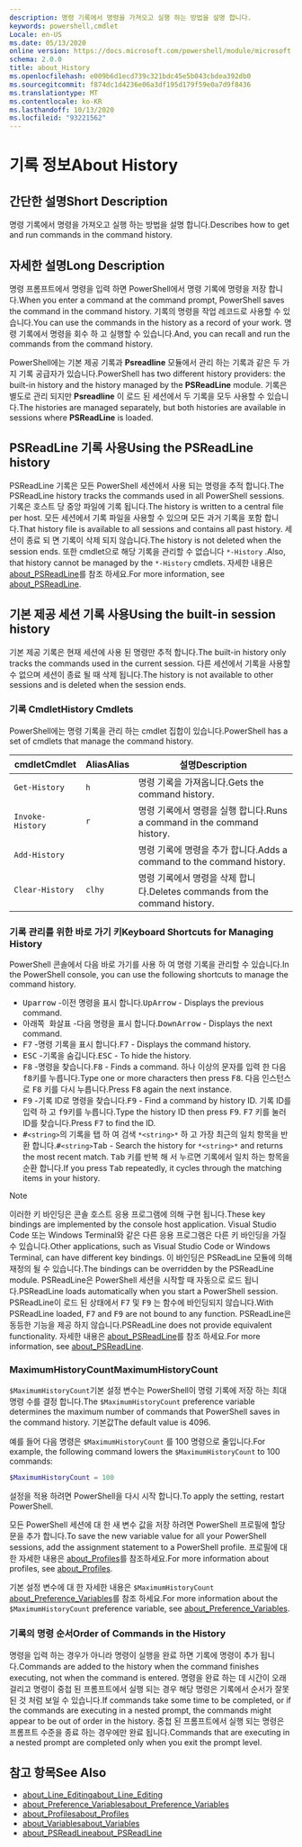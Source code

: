 ```yaml
---
description: 명령 기록에서 명령을 가져오고 실행 하는 방법을 설명 합니다.
keywords: powershell,cmdlet
Locale: en-US
ms.date: 05/13/2020
online version: https://docs.microsoft.com/powershell/module/microsoft.powershell.core/about/about_history?view=powershell-6&WT.mc_id=ps-gethelp
schema: 2.0.0
title: about_History
ms.openlocfilehash: e009b6d1ecd739c321bdc45e5b043cbdea392db0
ms.sourcegitcommit: f874dc1d4236e06a3df195d179f59e0a7d9f8436
ms.translationtype: MT
ms.contentlocale: ko-KR
ms.lasthandoff: 10/13/2020
ms.locfileid: "93221562"
---
```

# <a name="about-history"></a><span data-ttu-id="69b29-104">기록 정보</span><span class="sxs-lookup"><span data-stu-id="69b29-104">About History</span></span>

## <a name="short-description"></a><span data-ttu-id="69b29-105">간단한 설명</span><span class="sxs-lookup"><span data-stu-id="69b29-105">Short Description</span></span>
<span data-ttu-id="69b29-106">명령 기록에서 명령을 가져오고 실행 하는 방법을 설명 합니다.</span><span class="sxs-lookup"><span data-stu-id="69b29-106">Describes how to get and run commands in the command history.</span></span>

## <a name="long-description"></a><span data-ttu-id="69b29-107">자세한 설명</span><span class="sxs-lookup"><span data-stu-id="69b29-107">Long Description</span></span>

<span data-ttu-id="69b29-108">명령 프롬프트에서 명령을 입력 하면 PowerShell에서 명령 기록에 명령을 저장 합니다.</span><span class="sxs-lookup"><span data-stu-id="69b29-108">When you enter a command at the command prompt, PowerShell saves the command in the command history.</span></span> <span data-ttu-id="69b29-109">기록의 명령을 작업 레코드로 사용할 수 있습니다.</span><span class="sxs-lookup"><span data-stu-id="69b29-109">You can use the commands in the history as a record of your work.</span></span> <span data-ttu-id="69b29-110">명령 기록에서 명령을 회수 하 고 실행할 수 있습니다.</span><span class="sxs-lookup"><span data-stu-id="69b29-110">And, you can recall and run the commands from the command history.</span></span>

<span data-ttu-id="69b29-111">PowerShell에는 기본 제공 기록과 **Psreadline** 모듈에서 관리 하는 기록과 같은 두 가지 기록 공급자가 있습니다.</span><span class="sxs-lookup"><span data-stu-id="69b29-111">PowerShell has two different history providers: the built-in history and the history managed by the **PSReadLine** module.</span></span> <span data-ttu-id="69b29-112">기록은 별도로 관리 되지만 **Psreadline** 이 로드 된 세션에서 두 기록을 모두 사용할 수 있습니다.</span><span class="sxs-lookup"><span data-stu-id="69b29-112">The histories are managed separately, but both histories are available in sessions where **PSReadLine** is loaded.</span></span>

## <a name="using-the-psreadline-history"></a><span data-ttu-id="69b29-113">PSReadLine 기록 사용</span><span class="sxs-lookup"><span data-stu-id="69b29-113">Using the PSReadLine history</span></span>

<span data-ttu-id="69b29-114">PSReadLine 기록은 모든 PowerShell 세션에서 사용 되는 명령을 추적 합니다.</span><span class="sxs-lookup"><span data-stu-id="69b29-114">The PSReadLine history tracks the commands used in all PowerShell sessions.</span></span>
<span data-ttu-id="69b29-115">기록은 호스트 당 중앙 파일에 기록 됩니다.</span><span class="sxs-lookup"><span data-stu-id="69b29-115">The history is written to a central file per host.</span></span> <span data-ttu-id="69b29-116">모든 세션에서 기록 파일을 사용할 수 있으며 모든 과거 기록을 포함 합니다.</span><span class="sxs-lookup"><span data-stu-id="69b29-116">That history file is available to all sessions and contains all past history.</span></span> <span data-ttu-id="69b29-117">세션이 종료 되 면 기록이 삭제 되지 않습니다.</span><span class="sxs-lookup"><span data-stu-id="69b29-117">The history is not deleted when the session ends.</span></span> <span data-ttu-id="69b29-118">또한 cmdlet으로 해당 기록을 관리할 수 없습니다 `*-History` .</span><span class="sxs-lookup"><span data-stu-id="69b29-118">Also, that history cannot be managed by the `*-History` cmdlets.</span></span> <span data-ttu-id="69b29-119">자세한 내용은 [about_PSReadLine](../../PSReadLine/About/about_PSReadLine.md)를 참조 하세요.</span><span class="sxs-lookup"><span data-stu-id="69b29-119">For more information, see [about_PSReadLine](../../PSReadLine/About/about_PSReadLine.md).</span></span>

## <a name="using-the-built-in-session-history"></a><span data-ttu-id="69b29-120">기본 제공 세션 기록 사용</span><span class="sxs-lookup"><span data-stu-id="69b29-120">Using the built-in session history</span></span>

<span data-ttu-id="69b29-121">기본 제공 기록은 현재 세션에 사용 된 명령만 추적 합니다.</span><span class="sxs-lookup"><span data-stu-id="69b29-121">The built-in history only tracks the commands used in the current session.</span></span> <span data-ttu-id="69b29-122">다른 세션에서 기록을 사용할 수 없으며 세션이 종료 될 때 삭제 됩니다.</span><span class="sxs-lookup"><span data-stu-id="69b29-122">The history is not available to other sessions and is deleted when the session ends.</span></span>

### <a name="history-cmdlets"></a><span data-ttu-id="69b29-123">기록 Cmdlet</span><span class="sxs-lookup"><span data-stu-id="69b29-123">History Cmdlets</span></span>

<span data-ttu-id="69b29-124">PowerShell에는 명령 기록을 관리 하는 cmdlet 집합이 있습니다.</span><span class="sxs-lookup"><span data-stu-id="69b29-124">PowerShell has a set of cmdlets that manage the command history.</span></span>

| <span data-ttu-id="69b29-125">cmdlet</span><span class="sxs-lookup"><span data-stu-id="69b29-125">Cmdlet</span></span>           | <span data-ttu-id="69b29-126">Alias</span><span class="sxs-lookup"><span data-stu-id="69b29-126">Alias</span></span>  | <span data-ttu-id="69b29-127">설명</span><span class="sxs-lookup"><span data-stu-id="69b29-127">Description</span></span>                                |
| ---------------- | ------ | ------------------------------------------ |
| `Get-History`    | `h`    | <span data-ttu-id="69b29-128">명령 기록을 가져옵니다.</span><span class="sxs-lookup"><span data-stu-id="69b29-128">Gets the command history.</span></span>                  |
| `Invoke-History` | `r`    | <span data-ttu-id="69b29-129">명령 기록에서 명령을 실행 합니다.</span><span class="sxs-lookup"><span data-stu-id="69b29-129">Runs a command in the command history.</span></span>     |
| `Add-History`    |        | <span data-ttu-id="69b29-130">명령 기록에 명령을 추가 합니다.</span><span class="sxs-lookup"><span data-stu-id="69b29-130">Adds a command to the command history.</span></span>     |
| `Clear-History`  | `clhy` | <span data-ttu-id="69b29-131">명령 기록에서 명령을 삭제 합니다.</span><span class="sxs-lookup"><span data-stu-id="69b29-131">Deletes commands from the command history.</span></span> |

### <a name="keyboard-shortcuts-for-managing-history"></a><span data-ttu-id="69b29-132">기록 관리를 위한 바로 가기 키</span><span class="sxs-lookup"><span data-stu-id="69b29-132">Keyboard Shortcuts for Managing History</span></span>

<span data-ttu-id="69b29-133">PowerShell 콘솔에서 다음 바로 가기를 사용 하 여 명령 기록을 관리할 수 있습니다.</span><span class="sxs-lookup"><span data-stu-id="69b29-133">In the PowerShell console, you can use the following shortcuts to manage the command history.</span></span>

- <span data-ttu-id="69b29-134"><kbd>Uparrow</kbd> -이전 명령을 표시 합니다.</span><span class="sxs-lookup"><span data-stu-id="69b29-134"><kbd>UpArrow</kbd> - Displays the previous command.</span></span>
- <span data-ttu-id="69b29-135"><kbd>아래쪽 화살표</kbd> -다음 명령을 표시 합니다.</span><span class="sxs-lookup"><span data-stu-id="69b29-135"><kbd>DownArrow</kbd> - Displays the next command.</span></span>
- <span data-ttu-id="69b29-136"><kbd>F7</kbd> -명령 기록을 표시 합니다.</span><span class="sxs-lookup"><span data-stu-id="69b29-136"><kbd>F7</kbd> - Displays the command history.</span></span>
- <span data-ttu-id="69b29-137"><kbd>ESC</kbd> -기록을 숨깁니다.</span><span class="sxs-lookup"><span data-stu-id="69b29-137"><kbd>ESC</kbd> - To hide the history.</span></span>
- <span data-ttu-id="69b29-138"><kbd>F8</kbd> -명령을 찾습니다.</span><span class="sxs-lookup"><span data-stu-id="69b29-138"><kbd>F8</kbd> - Finds a command.</span></span> <span data-ttu-id="69b29-139">하나 이상의 문자를 입력 한 다음 <kbd>f8</kbd>키를 누릅니다.</span><span class="sxs-lookup"><span data-stu-id="69b29-139">Type one or more characters then press <kbd>F8</kbd>.</span></span> <span data-ttu-id="69b29-140">다음 인스턴스로 <kbd>F8</kbd> 키를 다시 누릅니다.</span><span class="sxs-lookup"><span data-stu-id="69b29-140">Press <kbd>F8</kbd> again the next instance.</span></span>
- <span data-ttu-id="69b29-141"><kbd>F9</kbd> -기록 ID로 명령을 찾습니다.</span><span class="sxs-lookup"><span data-stu-id="69b29-141"><kbd>F9</kbd> - Find a command by history ID.</span></span> <span data-ttu-id="69b29-142">기록 ID를 입력 하 고 <kbd>f9</kbd>키를 누릅니다.</span><span class="sxs-lookup"><span data-stu-id="69b29-142">Type the history ID then press <kbd>F9</kbd>.</span></span> <span data-ttu-id="69b29-143"><kbd>F7</kbd> 키를 눌러 ID를 찾습니다.</span><span class="sxs-lookup"><span data-stu-id="69b29-143">Press <kbd>F7</kbd> to find the ID.</span></span>
- <span data-ttu-id="69b29-144"><kbd>#</kbd>`<string>`</kbd>의 기록을 <kbd>탭</kbd> 하 여 검색 `*<string>*` 하 고 가장 최근의 일치 항목을 반환 합니다.</span><span class="sxs-lookup"><span data-stu-id="69b29-144"><kbd>#</kbd>`<string>`</kbd><kbd>Tab</kbd> - Search the history for `*<string>*` and returns the most recent match.</span></span> <span data-ttu-id="69b29-145"><kbd>Tab</kbd> 키를 반복 해 서 누르면 기록에서 일치 하는 항목을 순환 합니다.</span><span class="sxs-lookup"><span data-stu-id="69b29-145">If you press <kbd>Tab</kbd> repeatedly, it cycles through the matching items in your history.</span></span>

> [!NOTE]
> <span data-ttu-id="69b29-146">이러한 키 바인딩은 콘솔 호스트 응용 프로그램에 의해 구현 됩니다.</span><span class="sxs-lookup"><span data-stu-id="69b29-146">These key bindings are implemented by the console host application.</span></span> <span data-ttu-id="69b29-147">Visual Studio Code 또는 Windows Terminal와 같은 다른 응용 프로그램은 다른 키 바인딩을 가질 수 있습니다.</span><span class="sxs-lookup"><span data-stu-id="69b29-147">Other applications, such as Visual Studio Code or Windows Terminal, can have different key bindings.</span></span> <span data-ttu-id="69b29-148">이 바인딩은 PSReadLine 모듈에 의해 재정의 될 수 있습니다.</span><span class="sxs-lookup"><span data-stu-id="69b29-148">The bindings can be overridden by the PSReadLine module.</span></span> <span data-ttu-id="69b29-149">PSReadLine은 PowerShell 세션을 시작할 때 자동으로 로드 됩니다.</span><span class="sxs-lookup"><span data-stu-id="69b29-149">PSReadLine loads automatically when you start a PowerShell session.</span></span>
> <span data-ttu-id="69b29-150">PSReadLine이 로드 된 상태에서 <kbd>F7</kbd> 및 <kbd>F9</kbd> 는 함수에 바인딩되지 않습니다.</span><span class="sxs-lookup"><span data-stu-id="69b29-150">With PSReadLine loaded, <kbd>F7</kbd> and <kbd>F9</kbd> are not bound to any function.</span></span> <span data-ttu-id="69b29-151">PSReadLine은 동등한 기능을 제공 하지 않습니다.</span><span class="sxs-lookup"><span data-stu-id="69b29-151">PSReadLine does not provide equivalent functionality.</span></span> <span data-ttu-id="69b29-152">자세한 내용은 [about_PSReadLine](../../PSReadLine/About/about_PSReadLine.md)를 참조 하세요.</span><span class="sxs-lookup"><span data-stu-id="69b29-152">For more information, see [about_PSReadLine](../../PSReadLine/About/about_PSReadLine.md).</span></span>

### <a name="maximumhistorycount"></a><span data-ttu-id="69b29-153">MaximumHistoryCount</span><span class="sxs-lookup"><span data-stu-id="69b29-153">MaximumHistoryCount</span></span>

<span data-ttu-id="69b29-154">`$MaximumHistoryCount`기본 설정 변수는 PowerShell이 명령 기록에 저장 하는 최대 명령 수를 결정 합니다.</span><span class="sxs-lookup"><span data-stu-id="69b29-154">The `$MaximumHistoryCount` preference variable determines the maximum number of commands that PowerShell saves in the command history.</span></span> <span data-ttu-id="69b29-155">기본값</span><span class="sxs-lookup"><span data-stu-id="69b29-155">The default value is</span></span>
4096.

<span data-ttu-id="69b29-156">예를 들어 다음 명령은 `$MaximumHistoryCount` 를 100 명령으로 줄입니다.</span><span class="sxs-lookup"><span data-stu-id="69b29-156">For example, the following command lowers the `$MaximumHistoryCount` to 100 commands:</span></span>

```powershell
$MaximumHistoryCount = 100
```

<span data-ttu-id="69b29-157">설정을 적용 하려면 PowerShell을 다시 시작 합니다.</span><span class="sxs-lookup"><span data-stu-id="69b29-157">To apply the setting, restart PowerShell.</span></span>

<span data-ttu-id="69b29-158">모든 PowerShell 세션에 대 한 새 변수 값을 저장 하려면 PowerShell 프로필에 할당 문을 추가 합니다.</span><span class="sxs-lookup"><span data-stu-id="69b29-158">To save the new variable value for all your PowerShell sessions, add the assignment statement to a PowerShell profile.</span></span> <span data-ttu-id="69b29-159">프로필에 대한 자세한 내용은 [about_Profiles](about_Profiles.md)를 참조하세요.</span><span class="sxs-lookup"><span data-stu-id="69b29-159">For more information about profiles, see [about_Profiles](about_Profiles.md).</span></span>

<span data-ttu-id="69b29-160">기본 설정 변수에 대 한 자세한 내용은 `$MaximumHistoryCount` [about_Preference_Variables](about_Preference_Variables.md)를 참조 하세요.</span><span class="sxs-lookup"><span data-stu-id="69b29-160">For more information about the `$MaximumHistoryCount` preference variable, see [about_Preference_Variables](about_Preference_Variables.md).</span></span>

### <a name="order-of-commands-in-the-history"></a><span data-ttu-id="69b29-161">기록의 명령 순서</span><span class="sxs-lookup"><span data-stu-id="69b29-161">Order of Commands in the History</span></span>

<span data-ttu-id="69b29-162">명령을 입력 하는 경우가 아니라 명령이 실행을 완료 하면 기록에 명령이 추가 됩니다.</span><span class="sxs-lookup"><span data-stu-id="69b29-162">Commands are added to the history when the command finishes executing, not when the command is entered.</span></span> <span data-ttu-id="69b29-163">명령을 완료 하는 데 시간이 오래 걸리고 명령이 중첩 된 프롬프트에서 실행 되는 경우 해당 명령은 기록에서 순서가 잘못 된 것 처럼 보일 수 있습니다.</span><span class="sxs-lookup"><span data-stu-id="69b29-163">If commands take some time to be completed, or if the commands are executing in a nested prompt, the commands might appear to be out of order in the history.</span></span> <span data-ttu-id="69b29-164">중첩 된 프롬프트에서 실행 되는 명령은 프롬프트 수준을 종료 하는 경우에만 완료 됩니다.</span><span class="sxs-lookup"><span data-stu-id="69b29-164">Commands that are executing in a nested prompt are completed only when you exit the prompt level.</span></span>

## <a name="see-also"></a><span data-ttu-id="69b29-165">참고 항목</span><span class="sxs-lookup"><span data-stu-id="69b29-165">See Also</span></span>

- [<span data-ttu-id="69b29-166">about_Line_Editing</span><span class="sxs-lookup"><span data-stu-id="69b29-166">about_Line_Editing</span></span>](about_Line_Editing.md)
- [<span data-ttu-id="69b29-167">about_Preference_Variables</span><span class="sxs-lookup"><span data-stu-id="69b29-167">about_Preference_Variables</span></span>](about_Preference_Variables.md)
- [<span data-ttu-id="69b29-168">about_Profiles</span><span class="sxs-lookup"><span data-stu-id="69b29-168">about_Profiles</span></span>](about_Profiles.md)
- [<span data-ttu-id="69b29-169">about_Variables</span><span class="sxs-lookup"><span data-stu-id="69b29-169">about_Variables</span></span>](about_Variables.md)
- [<span data-ttu-id="69b29-170">about_PSReadLine</span><span class="sxs-lookup"><span data-stu-id="69b29-170">about_PSReadLine</span></span>](../../PSReadLine/About/about_PSReadLine.md)
